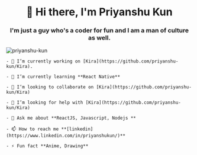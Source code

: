 <!-- <img src="https://raw.githubusercontent.com/priyanshu-kun/priyanshu-kun/main/Group%202(1).png" alt="c"/> -->
<h1 align="center">👋 Hi there, I'm Priyanshu Kun</h1>
<h3 align="center">I'm just a guy who's a coder for fun and I am a man of culture as well.</h3>

<p align="left"> <img src="https://komarev.com/ghpvc/?username=priyanshu-kun&label=Profile%20views&color=orange&style=flat" alt="priyanshu-kun" /> </p>

```
- 🔭 I’m currently working on [Kira](https://github.com/priyanshu-kun/Kira).

- 🌱 I’m currently learning **React Native**

- 👯 I’m looking to collaborate on [Kira](https://github.com/priyanshu-kun/Kira)

- 🤝 I’m looking for help with [Kira](https://github.com/priyanshu-kun/Kira)

- 💬 Ask me about **ReactJS, Javascript, Nodejs **

- 📫 How to reach me **[linkedin](https://www.linkedin.com/in/priyanshukun/)**

- ⚡ Fun fact **Anime, Drawing**

```
